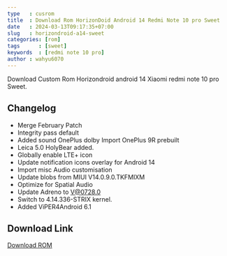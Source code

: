 ```yaml
---
type   : cusrom
title  : Download Rom HorizonDoid Android 14 Redmi Note 10 pro Sweet
date   : 2024-03-13T09:17:35+07:00
slug   : horizondroid-a14-sweet
categories: [rom]
tags      : [sweet]
keywords  : [redmi note 10 pro]
author : wahyu6070
---
```


Download Custom Rom Horizondroid android 14 Xiaomi redmi note 10 pro Sweet.

## Changelog
- Merge February Patch
- Integrity pass default
- Added sound OnePlus dolby Import OnePlus 9R prebuilt
- Leica 5.0 HolyBear added.
- Globally enable LTE+ icon
- Update notification icons overlay for Android 14
- Import misc Audio customisation
- Update blobs from MIUI V14.0.9.0.TKFMIXM
- Optimize for Spatial Audio
- Update Adreno to V@0728.0
- Switch to 4.14.336-STRIX kernel.
- Added ViPER4Android 6.1

## Download Link
[Download ROM](https://sourceforge.net/projects/horizondroid/files/sweet/HorizonDroid-v2.2-Elysium-sweet-14.0-OFFICIAL-20240228-1339.zip/download)

